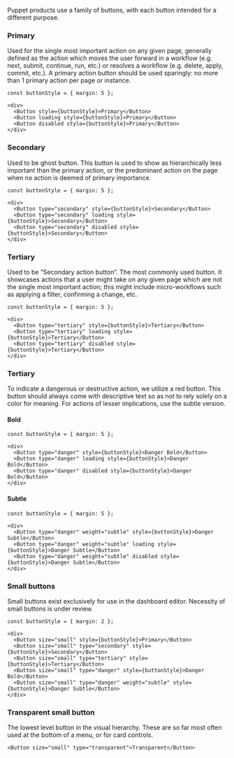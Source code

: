 Puppet products use a family of buttons, with each button intended for a different purpose.

### Primary

Used for the single most important action on any given page, generally defined as the action which moves the user forward in a workflow (e.g. next, submit, continue, run, etc.) or resolves a workflow (e.g. delete, apply, commit, etc.). A primary action button should be used sparingly: no more than 1 primary action per page or instance.

```
const buttonStyle = { margin: 5 };

<div>
  <Button style={buttonStyle}>Primary</Button>
  <Button loading style={buttonStyle}>Primary</Button>
  <Button disabled style={buttonStyle}>Primary</Button>
</div>
```

### Secondary

Used to be ghost button. This button is used to show as hierarchically less important than the primary action, or the predominant action on the page when no action is deemed of primary importance.

```
const buttonStyle = { margin: 5 };

<div>
  <Button type="secondary" style={buttonStyle}>Secondary</Button>
  <Button type="secondary" loading style={buttonStyle}>Secondary</Button>
  <Button type="secondary" disabled style={buttonStyle}>Secondary</Button>
</div>
```

### Tertiary

Used to be “Secondary action button”. The most commonly used button. It showcases actions that a user might take on any given page which are not the single most important action; this might include micro-workflows such as applying a filter, confirming a change, etc.

```
const buttonStyle = { margin: 5 };

<div>
  <Button type="tertiary" style={buttonStyle}>Tertiary</Button>
  <Button type="tertiary" loading style={buttonStyle}>Tertiary</Button>
  <Button type="tertiary" disabled style={buttonStyle}>Tertiary</Button>
</div>
```

### Tertiary

To indicate a dangerous or destructive action, we utilize a red button. This button should always come with descriptive text so as not to rely solely on a color for meaning. For actions of lesser implications, use the subtle version.

#### Bold
```
const buttonStyle = { margin: 5 };

<div>
  <Button type="danger" style={buttonStyle}>Danger Bold</Button>
  <Button type="danger" loading style={buttonStyle}>Danger Bold</Button>
  <Button type="danger" disabled style={buttonStyle}>Danger Bold</Button>
</div>
```

#### Subtle
```
const buttonStyle = { margin: 5 };

<div>
  <Button type="danger" weight="subtle" style={buttonStyle}>Danger Subtle</Button>
  <Button type="danger" weight="subtle" loading style={buttonStyle}>Danger Subtle</Button>
  <Button type="danger" weight="subtle" disabled style={buttonStyle}>Danger Subtle</Button>
</div>
```

### Small buttons

Small buttons exist exclusively for use in the dashboard editor. Necessity of small buttons is under review.  

```
const buttonStyle = { margin: 2 };

<div>
  <Button size="small" style={buttonStyle}>Primary</Button>
  <Button size="small" type="secondary" style={buttonStyle}>Secondary</Button>
  <Button size="small" type="tertiary" style={buttonStyle}>Tertiary</Button>
  <Button size="small" type="danger" style={buttonStyle}>Danger Bold</Button>
  <Button size="small" type="danger" weight="subtle" style={buttonStyle}>Danger Subtle</Button>
</div>

```

### Transparent small button

The lowest level button in the visual hierarchy. These are so far most often used at the bottom of a menu, or for card controls.  

```
<Button size="small" type="transparent">Transparent</Button>

```
